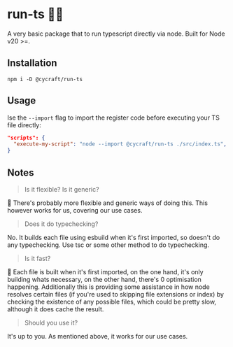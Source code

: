 # run-ts 🏃🏼

A very basic package that to run typescript directly via node. Built for Node v20 >=.

## Installation

```
npm i -D @cycraft/run-ts
```

## Usage

Ise the `--import` flag to import the register code before executing your TS file directly:

```json
"scripts": {
  "execute-my-script": "node --import @cycraft/run-ts ./src/index.ts",
}
```

## Notes

> Is it flexible?
> Is it generic?

🤷 There's probably more flexible and generic ways of doing this. This however works for us, covering our use cases.

> Does it do typechecking?

No. It builds each file using esbuild when it's first imported, so doesn't do any typechecking. Use tsc or some other method to do typechecking.

> Is it fast?

🤷 Each file is built when it's first imported, on the one hand, it's only building whats necessary, on the other hand, there's 0 optimisation happening.
Additionally this is providing some assistance in how node resolves certain files (if you're used to skipping file extensions or index) by checking the existence of any possible files, which could be pretty slow, although it does cache the result.

> Should you use it?

It's up to you. As mentioned above, it works for our use cases.
